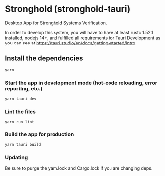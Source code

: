 # Stronghold (stronghold-tauri)

Desktop App for Stronghold Systems Verification.

In order to develop this system, you will have to have at least rustc 1.52.1 installed, nodejs 14+, and fulfilled all requirements for Tauri Development as you can see at https://tauri.studio/en/docs/getting-started/intro

## Install the dependencies
```bash
yarn
```

### Start the app in development mode (hot-code reloading, error reporting, etc.)
```bash
yarn tauri dev
```

### Lint the files
```bash
yarn run lint
```

### Build the app for production
```bash
yarn tauri build
```

### Updating
Be sure to purge the yarn.lock and Cargo.lock if you are changing deps.